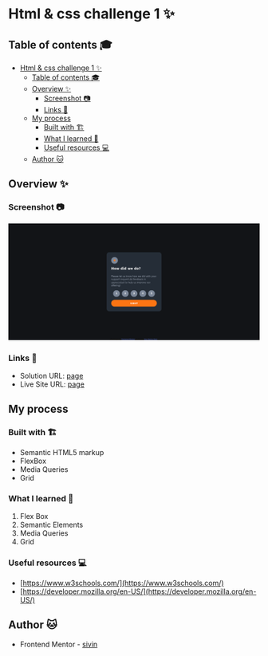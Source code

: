 # Html & css  challenge  1 ✨

## Table of contents 🎓

- [Html \& css  challenge  1 ✨](#html--css--challenge--1-)
  - [Table of contents 🎓](#table-of-contents-)
  - [Overview ✨](#overview-)
    - [Screenshot 📷](#screenshot-)
    - [Links 🔗](#links-)
  - [My process](#my-process)
    - [Built with 🏗](#built-with-)
    - [What I learned 📕](#what-i-learned-)
    - [Useful resources 💻](#useful-resources-)
  - [Author 🐱](#author-)


## Overview ✨

### Screenshot 📷
![](./screenshot/Screenshot%202023-11-10%20at%2000-31-18%20Frontend%20Mentor%20Interactive%20rating%20component.png)




### Links 🔗

- Solution URL: [page]()
- Live Site URL: [page]()

## My process

### Built with 🏗

- Semantic HTML5 markup
- FlexBox
- Media Queries
- Grid


### What I learned 📕

1. Flex Box
2. Semantic Elements  
3. Media Queries
4. Grid

### Useful resources 💻

- [https://www.w3schools.com/](https://www.w3schools.com/) 
- [https://developer.mozilla.org/en-US/](https://developer.mozilla.org/en-US/)



## Author 🐱


- Frontend Mentor - [sivin](https://www.frontendmentor.io/profile/Sivin-Wi)